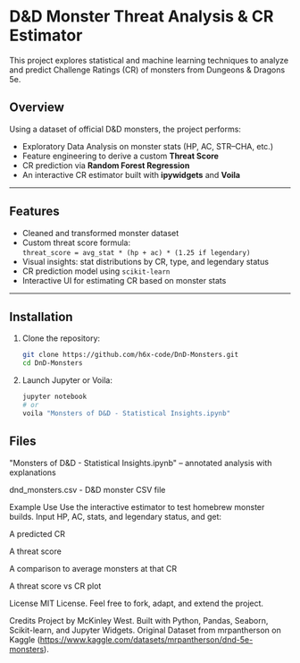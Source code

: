 # D&D Monster Threat Analysis & CR Estimator
This project explores statistical and machine learning techniques to analyze and predict Challenge Ratings (CR) of monsters from Dungeons &amp; Dragons 5e.

## Overview

Using a dataset of official D&D monsters, the project performs:

- Exploratory Data Analysis on monster stats (HP, AC, STR–CHA, etc.)
- Feature engineering to derive a custom **Threat Score**
- CR prediction via **Random Forest Regression**
- An interactive CR estimator built with **ipywidgets** and **Voila**

---

## Features

- Cleaned and transformed monster dataset
- Custom threat score formula:  
  `threat_score = avg_stat * (hp + ac) * (1.25 if legendary)`
- Visual insights: stat distributions by CR, type, and legendary status
- CR prediction model using `scikit-learn`
- Interactive UI for estimating CR based on monster stats

---

## Installation

1. Clone the repository:
   ```bash
   git clone https://github.com/h6x-code/DnD-Monsters.git
   cd DnD-Monsters

2. Launch Jupyter or Voila:
   ```bash
   jupyter notebook
   # or
   voila "Monsters of D&D - Statistical Insights.ipynb"

## Files
"Monsters of D&D - Statistical Insights.ipynb" – annotated analysis with explanations

dnd_monsters.csv - D&D monster CSV file

Example Use
Use the interactive estimator to test homebrew monster builds. Input HP, AC, stats, and legendary status, and get:

A predicted CR

A threat score

A comparison to average monsters at that CR

A threat score vs CR plot

License
MIT License. Feel free to fork, adapt, and extend the project.

Credits
Project by McKinley West. Built with Python, Pandas, Seaborn, Scikit-learn, and Jupyter Widgets.
Original Dataset from mrpantherson on Kaggle (https://www.kaggle.com/datasets/mrpantherson/dnd-5e-monsters).
